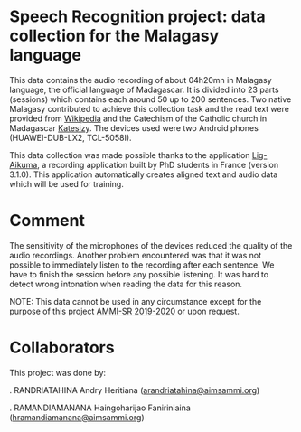 # Speech Recognition project: data collection for the Malagasy language

This data contains the audio recording of about 04h20mn in Malagasy language, the official language of Madagascar. It is divided into 23 parts (sessions) which contains each around 50 up to 200 sentences. Two native Malagasy contributed to achieve this collection task and the read text were provided from [Wikipedia](https://mg.wikipedia.org/wiki/Wikipedia:Fandraisana) and the Catechism of the Catholic church in Madagascar [Katesizy](https://katolika.org/downloads/document/get/katesizy.pdf). The devices used were two Android phones (HUAWEI-DUB-LX2, TCL-5058I).

This data collection was made possible thanks to the application [Lig-Aikuma](https://hal.archives-ouvertes.fr/hal-02264418/document), a recording application built by PhD students in France (version 3.1.0). This application automatically creates aligned text and audio data which will be used for training. 

# Comment

The sensitivity of the microphones of the devices reduced the quality of the audio recordings. Another problem encountered was that it was not possible to immediately listen to the recording after each sentence. We have to finish the session before any possible listening. It was hard to detect wrong intonation when reading the data for this reason.

NOTE: This data cannot be used in any circumstance except for the purpose of this project [AMMI-SR 2019-2020](https://github.com/besacier/AMMIcourse/) or upon request.

# Collaborators

This project was done by:

  . RANDRIATAHINA Andry Heritiana  (arandriatahina@aimsammi.org)
  
  . RAMANDIAMANANA Haingoharijao Faniriniaina (hramandiamanana@aimsammi.org)
